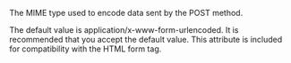 The MIME type used to encode data sent by the POST method. 

The default value is application/x-www-form-urlencoded.
		It is recommended that you accept the default value. This attribute is included for compatibility with
		the HTML form tag.